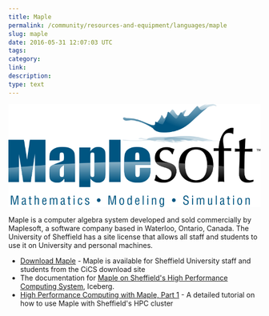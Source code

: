 ```yaml
---
title: Maple
permalink: /community/resources-and-equipment/languages/maple
slug: maple
date: 2016-05-31 12:07:03 UTC
tags:
category:
link:
description:
type: text
---
```


![](/assets/images/Maplesoft_logo.svg)

Maple is a computer algebra system developed and sold commercially by Maplesoft, a software company based in Waterloo, Ontario, Canada.
The University of Sheffield has a site license that allows all staff and students to use it on University and personal machines.

* [Download Maple](https://www.sheffield.ac.uk/software/) - Maple is available for Sheffield University staff and students from the CiCS download site
* The documentation for [Maple on Sheffield's High Performance Computing System](http://docs.hpc.shef.ac.uk/en/latest/iceberg/software/apps/maple.html), Iceberg.
* [High Performance Computing with Maple, Part 1](https://rse.shef.ac.uk/blog/HPC-Maple-1/) - A detailed tutorial on how to use Maple with Sheffield's HPC cluster

